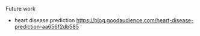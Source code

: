 Future work

- heart disease prediction
  https://blog.goodaudience.com/heart-disease-prediction-aa656f2db585